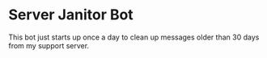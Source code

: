 # Server Janitor Bot

This bot just starts up once a day to clean up messages older than 30 days from my support server.